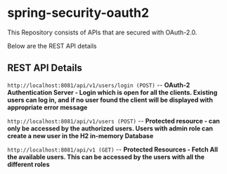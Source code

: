 # spring-security-oauth2
This Repository consists of APIs that are secured with OAuth-2.0.

Below are the REST API details

## REST API Details

`http://localhost:8081/api/v1/users/login (POST)`  -- **OAuth-2 Authentication Server - Login which is open for all the clients. Existing users can log in, and if no user found the client will be displayed with appropriate error message**

`http://localhost:8081/api/v1/users (POST)` -- **Protected resource - can only be accessed by the authorized users. Users with admin role can create a new user in the H2 in-memory Database**

`http://localhost:8081/api/v1 (GET)` -- **Protected Resources - Fetch All the available users. This can be accessed by the users with all the different roles**



